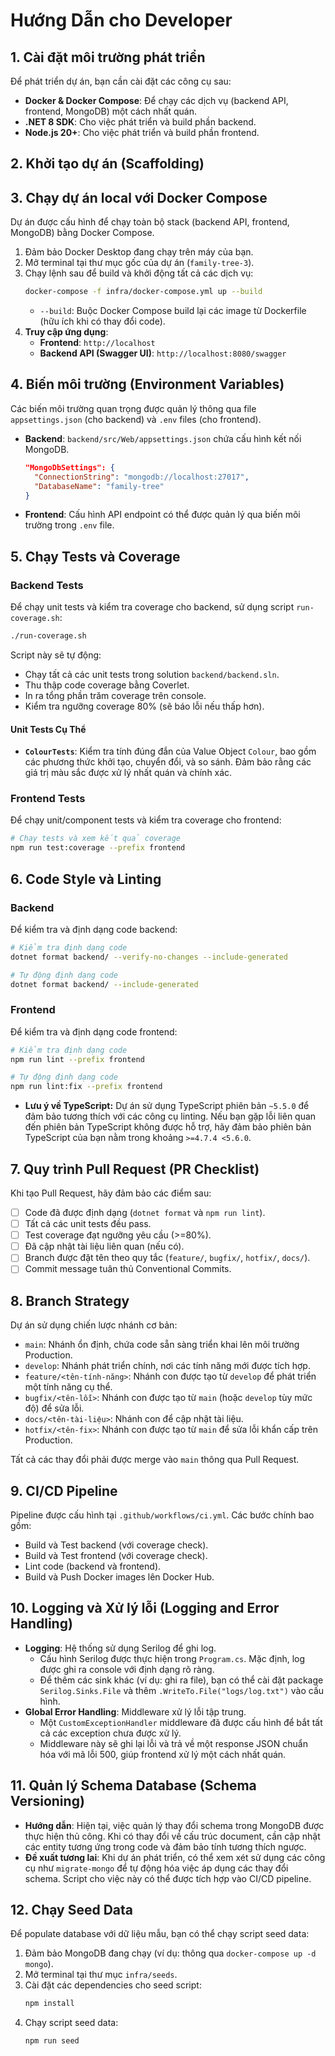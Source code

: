 # Hướng Dẫn cho Developer

## 1. Cài đặt môi trường phát triển
Để phát triển dự án, bạn cần cài đặt các công cụ sau:
- **Docker & Docker Compose**: Để chạy các dịch vụ (backend API, frontend, MongoDB) một cách nhất quán.
- **.NET 8 SDK**: Cho việc phát triển và build phần backend.
- **Node.js 20+**: Cho việc phát triển và build phần frontend.

## 2. Khởi tạo dự án (Scaffolding)

## 3. Chạy dự án local với Docker Compose
Dự án được cấu hình để chạy toàn bộ stack (backend API, frontend, MongoDB) bằng Docker Compose.
1.  Đảm bảo Docker Desktop đang chạy trên máy của bạn.
2.  Mở terminal tại thư mục gốc của dự án (`family-tree-3`).
3.  Chạy lệnh sau để build và khởi động tất cả các dịch vụ:
    ```bash
    docker-compose -f infra/docker-compose.yml up --build
    ```
    - `--build`: Buộc Docker Compose build lại các image từ Dockerfile (hữu ích khi có thay đổi code).
4.  **Truy cập ứng dụng**:
    - **Frontend**: `http://localhost`
    - **Backend API (Swagger UI)**: `http://localhost:8080/swagger`

## 4. Biến môi trường (Environment Variables)
Các biến môi trường quan trọng được quản lý thông qua file `appsettings.json` (cho backend) và `.env` files (cho frontend).
- **Backend**: `backend/src/Web/appsettings.json` chứa cấu hình kết nối MongoDB.
  ```json
  "MongoDbSettings": {
    "ConnectionString": "mongodb://localhost:27017",
    "DatabaseName": "family-tree"
  }
  ```
- **Frontend**: Cấu hình API endpoint có thể được quản lý qua biến môi trường trong `.env` file.

## 5. Chạy Tests và Coverage
### Backend Tests
Để chạy unit tests và kiểm tra coverage cho backend, sử dụng script `run-coverage.sh`:
```bash
./run-coverage.sh
```
Script này sẽ tự động:
- Chạy tất cả các unit tests trong solution `backend/backend.sln`.
- Thu thập code coverage bằng Coverlet.
- In ra tổng phần trăm coverage trên console.
- Kiểm tra ngưỡng coverage 80% (sẽ báo lỗi nếu thấp hơn).

#### Unit Tests Cụ Thể
- **`ColourTests`**: Kiểm tra tính đúng đắn của Value Object `Colour`, bao gồm các phương thức khởi tạo, chuyển đổi, và so sánh. Đảm bảo rằng các giá trị màu sắc được xử lý nhất quán và chính xác.

### Frontend Tests
Để chạy unit/component tests và kiểm tra coverage cho frontend:
```bash
# Chạy tests và xem kết quả coverage
npm run test:coverage --prefix frontend
```

## 6. Code Style và Linting
### Backend
Để kiểm tra và định dạng code backend:
```bash
# Kiểm tra định dạng code
dotnet format backend/ --verify-no-changes --include-generated

# Tự động định dạng code
dotnet format backend/ --include-generated
```
### Frontend
Để kiểm tra và định dạng code frontend:
```bash
# Kiểm tra định dạng code
npm run lint --prefix frontend

# Tự động định dạng code
npm run lint:fix --prefix frontend
```
- **Lưu ý về TypeScript:** Dự án sử dụng TypeScript phiên bản `~5.5.0` để đảm bảo tương thích với các công cụ linting. Nếu bạn gặp lỗi liên quan đến phiên bản TypeScript không được hỗ trợ, hãy đảm bảo phiên bản TypeScript của bạn nằm trong khoảng `>=4.7.4 <5.6.0`.

## 7. Quy trình Pull Request (PR Checklist)
Khi tạo Pull Request, hãy đảm bảo các điểm sau:
- [ ] Code đã được định dạng (`dotnet format` và `npm run lint`).
- [ ] Tất cả các unit tests đều pass.
- [ ] Test coverage đạt ngưỡng yêu cầu (>=80%).
- [ ] Đã cập nhật tài liệu liên quan (nếu có).
- [ ] Branch được đặt tên theo quy tắc (`feature/`, `bugfix/`, `hotfix/`, `docs/`).
- [ ] Commit message tuân thủ Conventional Commits.

## 8. Branch Strategy
Dự án sử dụng chiến lược nhánh cơ bản:
- `main`: Nhánh ổn định, chứa code sẵn sàng triển khai lên môi trường Production.
- `develop`: Nhánh phát triển chính, nơi các tính năng mới được tích hợp.
- `feature/<tên-tính-năng>`: Nhánh con được tạo từ `develop` để phát triển một tính năng cụ thể.
- `bugfix/<tên-lỗi>`: Nhánh con được tạo từ `main` (hoặc `develop` tùy mức độ) để sửa lỗi.
- `docs/<tên-tài-liệu>`: Nhánh con để cập nhật tài liệu.
- `hotfix/<tên-fix>`: Nhánh con được tạo từ `main` để sửa lỗi khẩn cấp trên Production.

Tất cả các thay đổi phải được merge vào `main` thông qua Pull Request.

## 9. CI/CD Pipeline
Pipeline được cấu hình tại `.github/workflows/ci.yml`. Các bước chính bao gồm:
- Build và Test backend (với coverage check).
- Build và Test frontend (với coverage check).
- Lint code (backend và frontend).
- Build và Push Docker images lên Docker Hub.

## 10. Logging và Xử lý lỗi (Logging and Error Handling)
- **Logging**: Hệ thống sử dụng Serilog để ghi log.
  - Cấu hình Serilog được thực hiện trong `Program.cs`. Mặc định, log được ghi ra console với định dạng rõ ràng.
  - Để thêm các sink khác (ví dụ: ghi ra file), bạn có thể cài đặt package `Serilog.Sinks.File` và thêm `.WriteTo.File("logs/log.txt")` vào cấu hình.
- **Global Error Handling**: Middleware xử lý lỗi tập trung.
  - Một `CustomExceptionHandler` middleware đã được cấu hình để bắt tất cả các exception chưa được xử lý.
  - Middleware này sẽ ghi lại lỗi và trả về một response JSON chuẩn hóa với mã lỗi 500, giúp frontend xử lý một cách nhất quán.

## 11. Quản lý Schema Database (Schema Versioning)
- **Hướng dẫn**: Hiện tại, việc quản lý thay đổi schema trong MongoDB được thực hiện thủ công. Khi có thay đổi về cấu trúc document, cần cập nhật các entity tương ứng trong code và đảm bảo tính tương thích ngược.
- **Đề xuất tương lai**: Khi dự án phát triển, có thể xem xét sử dụng các công cụ như `migrate-mongo` để tự động hóa việc áp dụng các thay đổi schema. Script cho việc này có thể được tích hợp vào CI/CD pipeline.

## 12. Chạy Seed Data
Để populate database với dữ liệu mẫu, bạn có thể chạy script seed data:
1.  Đảm bảo MongoDB đang chạy (ví dụ: thông qua `docker-compose up -d mongo`).
2.  Mở terminal tại thư mục `infra/seeds`.
3.  Cài đặt các dependencies cho seed script:
    ```bash
    npm install
    ```
4.  Chạy script seed data:
    ```bash
    npm run seed
    ```
